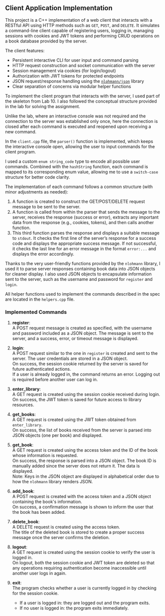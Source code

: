 ## Client Application Implementation

This project is a C++ implementation of a web client that interacts with a RESTful API using HTTP methods such as `GET`, `POST`, and `DELETE`. It simulates a command-line client capable of registering users, logging in, managing sessions with cookies and JWT tokens and performing CRUD operations on a book database provided by the server.

The client features:
- Persistent interactive CLI for user input and command parsing
- HTTP request construction and socket communication with the server
- Session management via cookies (for login/logout)
- Authorization with JWT tokens for protected endpoints
- JSON request/response handling using the [`nlohmann/json`](https://github.com/nlohmann/json) library
- Clear separation of concerns via modular helper functions

To implement the client program that interacts with the server, I used part of the skeleton from Lab 10. I also followed the conceptual structure provided in the lab for solving the assignment.

Unlike the lab, where an interactive console was not required and the connection to the server was established only once, here the connection is closed after each command is executed and reopened upon receiving a new command.

In the `client.cpp` file, the `parser()` function is implemented, which keeps the interactive console open, allowing the user to input commands for the client program.

I used a custom `enum string_code` type to encode all possible user commands. Combined with the `hashString` function, each command is mapped to its corresponding enum value, allowing me to use a `switch-case` structure for better code clarity.

The implementation of each command follows a common structure (with minor adjustments as needed):

1. A function is created to construct the GET/POST/DELETE request message to be sent to the server.
2. A function is called from within the parser that sends the message to the server, receives the response (success or error), extracts any important data from the response (e.g., cookies, tokens), and then calls another function.
3. This third function parses the response and displays a suitable message to `stdout`. It checks the first line of the server’s response for a success code and displays the appropriate success message. If not successful, it checks the last line for an error message in the format `error:...` and displays the error accordingly.

Thanks to the very user-friendly functions provided by the `nlohmann` library, I used it to parse server responses containing book data into JSON objects for cleaner display. I also used JSON objects to encapsulate information sent to the server, such as the username and password for `register` and `login`.

All helper functions used to implement the commands described in the spec are located in the `helpers.cpp` file.

### Implemented Commands

1. **register**:  
   A POST request message is created as specified, with the username and password included as a JSON object. The message is sent to the server, and a success, error, or timeout message is displayed.

2. **login**:  
   A POST request similar to the one in `register` is created and sent to the server. The user credentials are stored in a JSON object.  
   On success, the session cookie returned by the server is saved for future authenticated actions.  
   If a user is already logged in, the command returns an error. Logging out is required before another user can log in.

3. **enter_library**:  
   A GET request is created using the session cookie received during login.  
   On success, the JWT token is saved for future access to library resources.

4. **get_books**:  
   A GET request is created using the JWT token obtained from `enter_library`.  
   On success, the list of books received from the server is parsed into JSON objects (one per book) and displayed.

5. **get_book**:  
   A GET request is created using the access token and the ID of the book whose information is requested.  
   On success, the response is parsed into a JSON object. The book ID is manually added since the server does not return it. The data is displayed.  
   Note: Keys in the JSON object are displayed in alphabetical order due to how the `nlohmann` library renders JSON.

6. **add_book**:  
   A POST request is created with the access token and a JSON object containing the book's information.  
   On success, a confirmation message is shown to inform the user that the book has been added.

7. **delete_book**:  
   A DELETE request is created using the access token.  
   The title of the deleted book is stored to create a proper success message once the server confirms the deletion.

8. **logout**:  
   A GET request is created using the session cookie to verify the user is logged in.  
   On logout, both the session cookie and JWT token are deleted so that any operations requiring authentication become inaccessible until another user logs in again.

9. **exit**:  
   The program checks whether a user is currently logged in by checking for the session cookie.  
   - If a user is logged in: they are logged out and the program exits.  
   - If no user is logged in: the program exits immediately.

